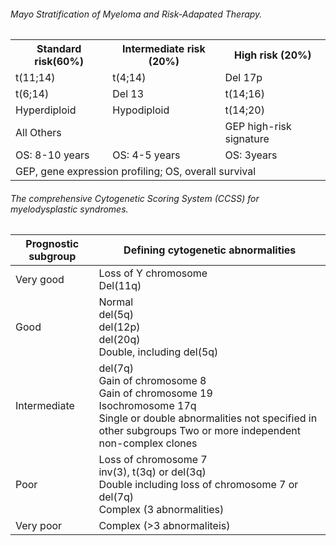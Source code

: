 ###### Mayo Stratification of Myeloma and Risk-Adapated Therapy.

<table>
  <tr>
    <th> Standard risk(60%) </th>
    <th> Intermediate risk (20%) </th>
    <th> High risk (20%) </th>
  </tr>
  <tr>
    <td>t(11;14)</td>
    <td>t(4;14)</td>
    <td>Del 17p</td>
  </tr>
  <tr>
    <td> t(6;14) </td>
    <td> Del 13 </td>
    <td> t(14;16) </td>
  </tr>
  <tr>
    <td> Hyperdiploid </td>
    <td> Hypodiploid </td>
    <td> t(14;20) </td>
  </tr>
  <tr>
    <td> All Others </td>
    <td></td>
    <td>GEP  high-risk signature </td>
  </tr>
  <tr>
    <td> OS:  8-10 years </td>
    <td> OS:  4-5 years </td>
    <td> OS:  3years </td>
  </tr>
  <tr>
    <td colspan="3"> GEP, gene expression profiling; OS, overall survival<br>  </td>
  </tr>
</table>

###### The comprehensive Cytogenetic Scoring System (CCSS) for myelodysplastic syndromes.

| Prognostic subgroup | Defining cytogenetic abnormalities  |
| ------------------- | ----------------------- |
| Very good           | Loss of Y chromosome <br/>Del(11q)     |
| Good                | Normal <br/>del(5q) <br/>del(12p) <br/>del(20q) <br/>Double, including del(5q)      |
| Intermediate        | del(7q)<br/> Gain of chromosome 8 <br/>Gain of chromosome 19<br/> Isochromosome 17q <br/>Single or double abnormalities not specified in other subgroups Two or more independent non-complex clones |
| Poor                | Loss of chromosome 7<br/> inv(3), t(3q) or del(3q) <br/>Double including loss of chromosome 7 or del(7q) <br/>Complex (3 abnormalities)  |
| Very poor           | Complex (>3 abnormaliteis)    |
